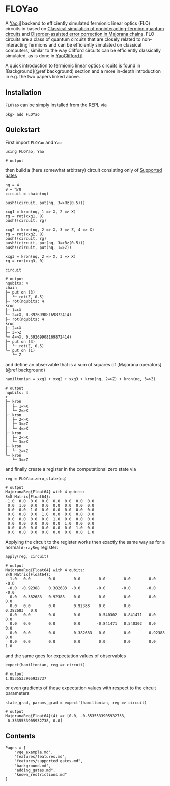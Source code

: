 # FLOYao

A [Yao.jl](https://github.com/QuantumBFS/Yao.jl) backend to efficiently simulated
fermionic linear optics (FLO) circuits in  based on
[Classical simulation of noninteracting-fermion quantum circuits](https://arxiv.org/abs/quant-ph/0108010)
and [Disorder-assisted error correction in Majorana chains](https://arxiv.org/abs/1108.3845).
FLO circuits are a class of quantum circuits that are closely related to
non-interacting fermions and can be efficiently simulated on classical
computers, similar to the way Clifford circuits can be efficiently classically
simulated, as is done in [YaoClifford.jl](https://github.com/QuantumBFS/YaoClifford.jl).

A quick introduction to fermionic linear optics circuits is found in
[Background](@ref background) section and a more in-depth introduction in e.g. the two
papers linked above.

## Installation
`FLOYao` can be simply installed from the REPL via

```jl-repl
pkg> add FLOYao
```

## Quickstart
First import `FLOYao` and `Yao`
```jldoctest quickstart; output=false
using FLOYao, Yao

# output
```

then build a (here somewhat arbitrary) circuit consisting only of [Supported gates](@ref)

```jldoctest quickstart; output=false
nq = 4
θ = π/8
circuit = chain(nq)

push!(circuit, put(nq, 3=>Rz(0.5)))

xxg1 = kron(nq, 1 => X, 2 => X)
rg = rot(xxg1, θ)
push!(circuit, rg)  

xxg2 = kron(nq, 2 => X, 3 => Z, 4 => X)
rg = rot(xxg2, θ)
push!(circuit, rg)  
push!(circuit, put(nq, 3=>Rz(0.5)))
push!(circuit, put(nq, 1=>Z))

xxg3 = kron(nq, 2 => X, 3 => X)
rg = rot(xxg3, θ)

circuit

# output
nqubits: 4
chain
├─ put on (3)
│  └─ rot(Z, 0.5)
├─ rot(nqubits: 4
kron
├─ 1=>X
└─ 2=>X, 0.39269908169872414)
├─ rot(nqubits: 4
kron
├─ 2=>X
├─ 3=>Z
└─ 4=>X, 0.39269908169872414)
├─ put on (3)
│  └─ rot(Z, 0.5)
└─ put on (1)
   └─ Z
```

and define an observable that is a sum of squares of [Majorana operators](@ref background)

```jldoctest quickstart; output=false
hamiltonian = xxg1 + xxg2 + xxg3 + kron(nq, 2=>Z) + kron(nq, 3=>Z)

# output
nqubits: 4
+
├─ kron
│  ├─ 1=>X
│  └─ 2=>X
├─ kron
│  ├─ 2=>X
│  ├─ 3=>Z
│  └─ 4=>X
├─ kron
│  ├─ 2=>X
│  └─ 3=>X
├─ kron
│  └─ 2=>Z
└─ kron
   └─ 3=>Z
```

and finally create a register in the computational zero state via

```jldoctest quickstart
reg = FLOYao.zero_state(nq)

# output
MajoranaReg{Float64} with 4 qubits:
8×8 Matrix{Float64}:
 1.0  0.0  0.0  0.0  0.0  0.0  0.0  0.0
 0.0  1.0  0.0  0.0  0.0  0.0  0.0  0.0
 0.0  0.0  1.0  0.0  0.0  0.0  0.0  0.0
 0.0  0.0  0.0  1.0  0.0  0.0  0.0  0.0
 0.0  0.0  0.0  0.0  1.0  0.0  0.0  0.0
 0.0  0.0  0.0  0.0  0.0  1.0  0.0  0.0
 0.0  0.0  0.0  0.0  0.0  0.0  1.0  0.0
 0.0  0.0  0.0  0.0  0.0  0.0  0.0  1.0
```

Applying the circuit to the register works then exactly the same way as for a normal `ArrayReg` register:

```jldoctest quickstart
apply(reg, circuit)

# output
MajoranaReg{Float64} with 4 qubits:
8×8 Matrix{Float64}:
 -1.0  -0.0       -0.0       -0.0       -0.0       -0.0       -0.0       -0.0
 -0.0  -0.92388    0.382683  -0.0       -0.0       -0.0       -0.0       -0.0
  0.0   0.382683   0.92388    0.0        0.0        0.0        0.0        0.0
  0.0   0.0        0.0        0.92388    0.0        0.0        0.382683   0.0
  0.0   0.0        0.0        0.0        0.540302   0.841471   0.0        0.0
  0.0   0.0        0.0        0.0       -0.841471   0.540302   0.0        0.0
  0.0   0.0        0.0       -0.382683   0.0        0.0        0.92388    0.0
  0.0   0.0        0.0        0.0        0.0        0.0        0.0        1.0
```

and the same goes for expectation values of observables

```jldoctest quickstart
expect(hamiltonian, reg => circuit)

# output
1.8535533905932737
```

or even gradients of these expectation values with respect to the circuit parameters

```jldoctest quickstart
state_grad, params_grad = expect'(hamiltonian, reg => circuit)

# output
MajoranaReg{Float64}(4) => [0.0, -0.3535533905932738, -0.3535533905932738, 0.0]
```

## Contents

```@contents
Pages = [
    "vqe_example.md",
    "features/features.md",
    "features/supported_gates.md",
    "background.md",
    "adding_gates.md",
    "known_restrictions.md"
]
```


